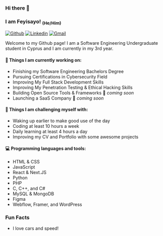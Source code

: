 ### Hi there 👋

### I am Feyisayo! <sub>(He/Him)</sub>

[![Github](https://img.shields.io/badge/-Github-000?style=flat&logo=Github&logoColor=white)](https://github.com/i-am-feyi)
[![Linkedin](https://img.shields.io/badge/-LinkedIn-blue?style=flat&logo=Linkedin&logoColor=white)](https://www.linkedin.com/in/pheyee/)
[![Gmail](https://img.shields.io/badge/-Email-004788?style=flat&logo=Gmail&logoColor=white)](mailto:hello@feyibadmus.com)

Welcome to my Github page! I am a Software Engineering Undergraduate student in Cyprus and I am currently in my 3rd year.

#### 🌱 Things I am currently working on: 
- Finishing my Software Engineering Bachelors Degree  
- Pursuing Certifications in Cybersecurity Field
- Improving My Full Stack Development Skills
- Improving My Penetration Testing & Ethical Hacking Skills
- Building Open Source Tools & Frameworks 🚀 *coming soon*
- Launching a SaaS Company 🚀 *coming soon*

#### :muscle: Things I am challenging myself with:
- Waking up earlier to make good use of the day
- Coding at least 10 hours a week
- Daily learning at least 4 hours a day
- Improving my CV and Portfolio with some awesome projects

#### :computer: Programming languages and tools:
- HTML & CSS
- JavaScript
- React & Next.JS
- Python
- PHP
- C, C++, and C#
- MySQL & MongoDB
- Figma
- Webflow, Framer, and WordPress

### Fun Facts
- I love cars and speed!
